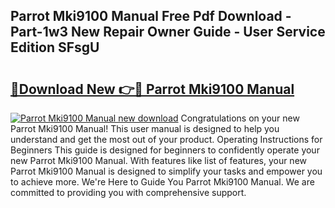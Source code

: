## Parrot Mki9100 Manual Free Pdf Download - Part-1w3 New Repair Owner Guide - User Service Edition SFsgU

# <h2><a href="http://cf17442.oget.top/?id=Parrot+Mki9100+Manual">🔗Download New 👉🔴 Parrot Mki9100 Manual</a></h2>

[![Parrot Mki9100 Manual new download](https://i.imgur.com/5g1atiW.png)](http://cf17442.oget.top/?id=Parrot+Mki9100+Manual)
Congratulations on your new Parrot Mki9100 Manual! This user manual is designed to help you understand and get the most out of your product. Operating Instructions for Beginners This guide is designed for beginners to confidently operate your new Parrot Mki9100 Manual. With features like list of features, your new Parrot Mki9100 Manual is designed to simplify your tasks and empower you to achieve more. We're Here to Guide You Parrot Mki9100 Manual. We are committed to providing you with comprehensive support.
